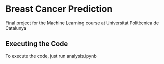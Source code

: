 # Breast Cancer Prediction
Final project for the Machine Learning course at Universitat Politècnica de Catalunya
## Executing the Code
To execute the code, just run analysis.ipynb
